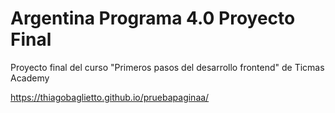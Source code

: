 # Argentina Programa 4.0 Proyecto Final

Proyecto final del curso "Primeros pasos del desarrollo frontend" de Ticmas Academy

https://thiagobaglietto.github.io/pruebapaginaa/
